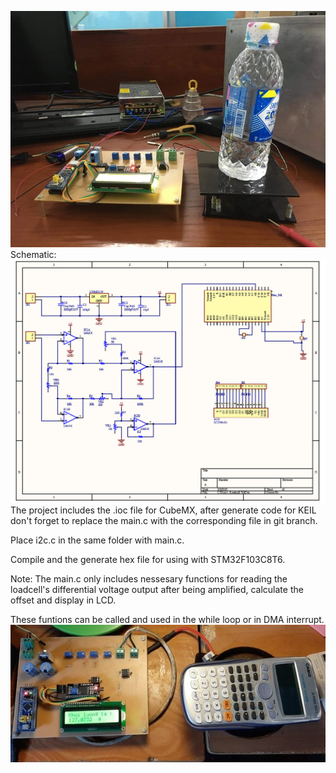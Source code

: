![alt text](https://github.com/thotranhuu99/Loadcell/blob/master/Loadcell.jpg?raw=true)
Schematic:
![alt text](https://github.com/thotranhuu99/Loadcell/blob/master/Schematic.jpg?raw=true)
The project includes the .ioc file for CubeMX, after generate code for KEIL don't forget to replace the main.c with the corresponding file in git branch.

Place i2c.c in the same folder with main.c.

Compile and the generate hex file for using with STM32F103C8T6.

Note: The main.c only includes nessesary functions for reading the loadcell's differential voltage output after being amplified, calculate the offset and display in LCD.

These funtions can be called and used in the while loop or in DMA interrupt.
![alt text](https://github.com/thotranhuu99/Loadcell/blob/master/Loadcell_img_1.jpg?raw=true) 
